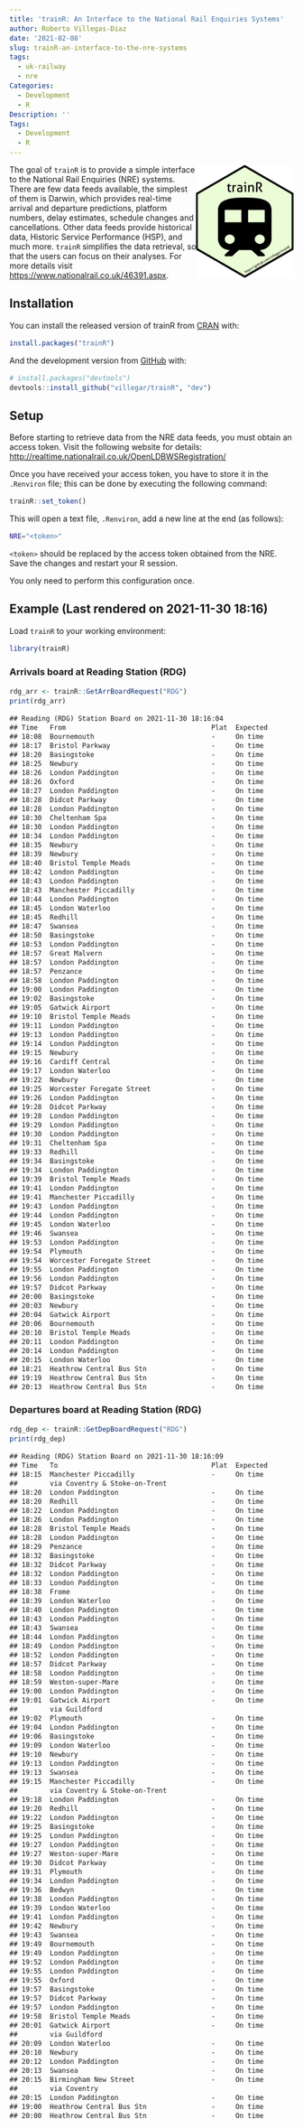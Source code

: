 ```yaml
---
title: 'trainR: An Interface to the National Rail Enquiries Systems'
author: Roberto Villegas-Diaz
date: '2021-02-08'
slug: trainR-an-interface-to-the-nre-systems
tags:
  - uk-railway
  - nre
Categories:
  - Development
  - R
Description: ''
Tags:
  - Development
  - R
---
```


<img src="https://raw.githubusercontent.com/villegar/trainR/main/inst/images/logo.png" alt="logo" align="right" height=200px/>

The goal of `trainR` is to provide a simple interface to the 
National Rail Enquiries (NRE) systems. There are few data feeds 
available, the simplest of them is Darwin, which provides real-time 
arrival and departure predictions, platform numbers, delay estimates, 
schedule changes and cancellations. Other data feeds provide historical 
data, Historic Service Performance (HSP), and much more. `trainR` 
simplifies the data retrieval, so that the users can focus on their 
analyses. For more details visit 
https://www.nationalrail.co.uk/46391.aspx.

## Installation

You can install the released version of trainR from [CRAN](https://CRAN.R-project.org) with:

``` r
install.packages("trainR")
```

And the development version from [GitHub](https://github.com/) with:

``` r
# install.packages("devtools")
devtools::install_github("villegar/trainR", "dev")
```

## Setup
Before starting to retrieve data from the NRE data feeds, you must obtain an access token. 
Visit the following website for details: http://realtime.nationalrail.co.uk/OpenLDBWSRegistration/

Once you have received your access token, you have to store it in the `.Renviron` file; this can be 
done by executing the following command:


```r
trainR::set_token()
```

This will open a text file, `.Renviron`, add a new line at the end (as follows):

```bash
NRE="<token>"
```

`<token>` should be replaced by the access token obtained from the NRE. Save the changes and restart 
your R session.

You only need to perform this configuration once.

## Example (Last rendered on 2021-11-30 18:16)

Load `trainR` to your working environment:

```r
library(trainR)
```

### Arrivals board at Reading Station (RDG)


```r
rdg_arr <- trainR::GetArrBoardRequest("RDG")
print(rdg_arr)
```

```
## Reading (RDG) Station Board on 2021-11-30 18:16:04
## Time   From                                    Plat  Expected
## 18:08  Bournemouth                             -     On time
## 18:17  Bristol Parkway                         -     On time
## 18:20  Basingstoke                             -     On time
## 18:25  Newbury                                 -     On time
## 18:26  London Paddington                       -     On time
## 18:26  Oxford                                  -     On time
## 18:27  London Paddington                       -     On time
## 18:28  Didcot Parkway                          -     On time
## 18:28  London Paddington                       -     On time
## 18:30  Cheltenham Spa                          -     On time
## 18:30  London Paddington                       -     On time
## 18:34  London Paddington                       -     On time
## 18:35  Newbury                                 -     On time
## 18:39  Newbury                                 -     On time
## 18:40  Bristol Temple Meads                    -     On time
## 18:42  London Paddington                       -     On time
## 18:43  London Paddington                       -     On time
## 18:43  Manchester Piccadilly                   -     On time
## 18:44  London Paddington                       -     On time
## 18:45  London Waterloo                         -     On time
## 18:45  Redhill                                 -     On time
## 18:47  Swansea                                 -     On time
## 18:50  Basingstoke                             -     On time
## 18:53  London Paddington                       -     On time
## 18:57  Great Malvern                           -     On time
## 18:57  London Paddington                       -     On time
## 18:57  Penzance                                -     On time
## 18:58  London Paddington                       -     On time
## 19:00  London Paddington                       -     On time
## 19:02  Basingstoke                             -     On time
## 19:05  Gatwick Airport                         -     On time
## 19:10  Bristol Temple Meads                    -     On time
## 19:11  London Paddington                       -     On time
## 19:13  London Paddington                       -     On time
## 19:14  London Paddington                       -     On time
## 19:15  Newbury                                 -     On time
## 19:16  Cardiff Central                         -     On time
## 19:17  London Waterloo                         -     On time
## 19:22  Newbury                                 -     On time
## 19:25  Worcester Foregate Street               -     On time
## 19:26  London Paddington                       -     On time
## 19:28  Didcot Parkway                          -     On time
## 19:28  London Paddington                       -     On time
## 19:29  London Paddington                       -     On time
## 19:30  London Paddington                       -     On time
## 19:31  Cheltenham Spa                          -     On time
## 19:33  Redhill                                 -     On time
## 19:34  Basingstoke                             -     On time
## 19:34  London Paddington                       -     On time
## 19:39  Bristol Temple Meads                    -     On time
## 19:41  London Paddington                       -     On time
## 19:41  Manchester Piccadilly                   -     On time
## 19:43  London Paddington                       -     On time
## 19:44  London Paddington                       -     On time
## 19:45  London Waterloo                         -     On time
## 19:46  Swansea                                 -     On time
## 19:53  London Paddington                       -     On time
## 19:54  Plymouth                                -     On time
## 19:54  Worcester Foregate Street               -     On time
## 19:55  London Paddington                       -     On time
## 19:56  London Paddington                       -     On time
## 19:57  Didcot Parkway                          -     On time
## 20:00  Basingstoke                             -     On time
## 20:03  Newbury                                 -     On time
## 20:04  Gatwick Airport                         -     On time
## 20:06  Bournemouth                             -     On time
## 20:10  Bristol Temple Meads                    -     On time
## 20:11  London Paddington                       -     On time
## 20:14  London Paddington                       -     On time
## 20:15  London Waterloo                         -     On time
## 18:21  Heathrow Central Bus Stn                -     On time
## 19:19  Heathrow Central Bus Stn                -     On time
## 20:13  Heathrow Central Bus Stn                -     On time
```

### Departures board at Reading Station (RDG)


```r
rdg_dep <- trainR::GetDepBoardRequest("RDG")
print(rdg_dep)
```

```
## Reading (RDG) Station Board on 2021-11-30 18:16:09
## Time   To                                      Plat  Expected
## 18:15  Manchester Piccadilly                   -     On time
##        via Coventry & Stoke-on-Trent           
## 18:20  London Paddington                       -     On time
## 18:20  Redhill                                 -     On time
## 18:22  London Paddington                       -     On time
## 18:26  London Paddington                       -     On time
## 18:28  Bristol Temple Meads                    -     On time
## 18:28  London Paddington                       -     On time
## 18:29  Penzance                                -     On time
## 18:32  Basingstoke                             -     On time
## 18:32  Didcot Parkway                          -     On time
## 18:32  London Paddington                       -     On time
## 18:33  London Paddington                       -     On time
## 18:38  Frome                                   -     On time
## 18:39  London Waterloo                         -     On time
## 18:40  London Paddington                       -     On time
## 18:43  London Paddington                       -     On time
## 18:43  Swansea                                 -     On time
## 18:44  London Paddington                       -     On time
## 18:49  London Paddington                       -     On time
## 18:52  London Paddington                       -     On time
## 18:57  Didcot Parkway                          -     On time
## 18:58  London Paddington                       -     On time
## 18:59  Weston-super-Mare                       -     On time
## 19:00  London Paddington                       -     On time
## 19:01  Gatwick Airport                         -     On time
##        via Guildford                           
## 19:02  Plymouth                                -     On time
## 19:04  London Paddington                       -     On time
## 19:06  Basingstoke                             -     On time
## 19:09  London Waterloo                         -     On time
## 19:10  Newbury                                 -     On time
## 19:13  London Paddington                       -     On time
## 19:13  Swansea                                 -     On time
## 19:15  Manchester Piccadilly                   -     On time
##        via Coventry & Stoke-on-Trent           
## 19:18  London Paddington                       -     On time
## 19:20  Redhill                                 -     On time
## 19:22  London Paddington                       -     On time
## 19:25  Basingstoke                             -     On time
## 19:25  London Paddington                       -     On time
## 19:27  London Paddington                       -     On time
## 19:27  Weston-super-Mare                       -     On time
## 19:30  Didcot Parkway                          -     On time
## 19:31  Plymouth                                -     On time
## 19:34  London Paddington                       -     On time
## 19:36  Bedwyn                                  -     On time
## 19:38  London Paddington                       -     On time
## 19:39  London Waterloo                         -     On time
## 19:41  London Paddington                       -     On time
## 19:42  Newbury                                 -     On time
## 19:43  Swansea                                 -     On time
## 19:49  Bournemouth                             -     On time
## 19:49  London Paddington                       -     On time
## 19:52  London Paddington                       -     On time
## 19:55  London Paddington                       -     On time
## 19:55  Oxford                                  -     On time
## 19:57  Basingstoke                             -     On time
## 19:57  Didcot Parkway                          -     On time
## 19:57  London Paddington                       -     On time
## 19:58  Bristol Temple Meads                    -     On time
## 20:01  Gatwick Airport                         -     On time
##        via Guildford                           
## 20:09  London Waterloo                         -     On time
## 20:10  Newbury                                 -     On time
## 20:12  London Paddington                       -     On time
## 20:13  Swansea                                 -     On time
## 20:15  Birmingham New Street                   -     On time
##        via Coventry                            
## 20:15  London Paddington                       -     On time
## 19:00  Heathrow Central Bus Stn                -     On time
## 20:00  Heathrow Central Bus Stn                -     On time
```
